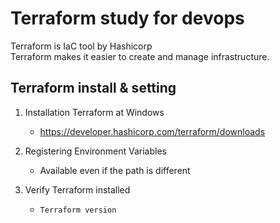 # **Terraform study for devops**
Terraform is IaC tool by Hashicorp<Br>
Terraform makes it easier to create and manage infrastructure.
  
## Terraform install & setting
1. Installation Terraform at Windows
   * https://developer.hashicorp.com/terraform/downloads

2. Registering Environment Variables
   * Available even if the path is different

3. Verify Terraform installed <Br>
   * ```Terraform version```